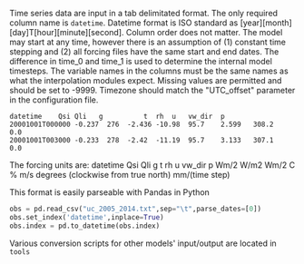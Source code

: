 Time series data are input in a tab delimitated format. The only required column name is ```datetime```. Datetime format is ISO standard as [year][month][day]T[hour][minute][second]. Column order does not matter. The model may start at any time, however there is an assumption of (1) constant time stepping and (2) all forcing files have the same start and end dates. The difference in time_0 and time_1 is used to determine the internal model timesteps. The variable names in the columns must be the same names as what the interpolation modules expect. Missing values are permitted and should be set to -9999. Timezone should match the "UTC_offset" parameter in the configuration file.

```
datetime	Qsi	Qli   g	         t	rh	u	vw_dir	p
20001001T000000	-0.237	276  -2.436	-10.98	95.7	2.599	308.2	0.0
20001001T003000	-0.233	278  -2.42	-11.19	95.7	3.133	307.1	0.0
```

The forcing units are: 
datetime	Qsi	Qli    g	t	rh	u	vw_dir	p
                Wm/2    W/m2   Wm/2     C       %       m/s     degrees (clockwise from true north) mm/(time step)

This format is easily parseable with Pandas in Python
```python
obs = pd.read_csv("uc_2005_2014.txt",sep="\t",parse_dates=[0])
obs.set_index('datetime',inplace=True)
obs.index = pd.to_datetime(obs.index)
```

Various conversion scripts for other models' input/output are located in ```tools```